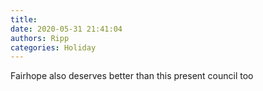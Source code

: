 ```yaml
---
title: 
date: 2020-05-31 21:41:04
authors: Ripp
categories: Holiday
---
```


 Fairhope also deserves better than this present council too